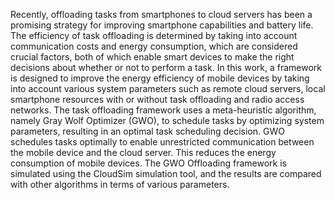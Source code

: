 Recently, offloading tasks from smartphones to cloud servers has been a promising strategy for
improving smartphone capabilities and battery life.
The efficiency of task offloading is determined by taking into account communication costs
and energy consumption, which are considered crucial factors, both of which enable smart
devices to make the right decisions about whether or not to perform a task.
In this work, a framework is designed to improve the energy efficiency of mobile devices by
taking into account various system parameters such as remote cloud servers, local smartphone
resources with or without task offloading and radio access networks. The task offloading
framework uses a meta-heuristic algorithm, namely Gray Wolf Optimizer (GWO), to schedule
tasks by optimizing system parameters, resulting in an optimal task scheduling decision. GWO
schedules tasks optimally to enable unrestricted communication between the mobile device and
the cloud server. This reduces the energy consumption of mobile devices.
The GWO Offloading framework is simulated using the CloudSim simulation tool, and the
results are compared with other algorithms in terms of various parameters.
